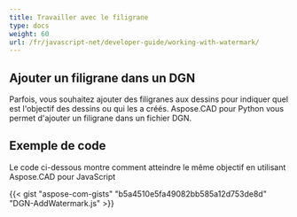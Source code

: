 ```yaml
---
title: Travailler avec le filigrane
type: docs
weight: 60
url: /fr/javascript-net/developer-guide/working-with-watermark/
---
```


## **Ajouter un filigrane dans un DGN**

Parfois, vous souhaitez ajouter des filigranes aux dessins pour indiquer quel est l'objectif des dessins ou qui les a créés. Aspose.CAD pour Python vous permet d'ajouter un filigrane dans un fichier DGN.

## Exemple de code

Le code ci-dessous montre comment atteindre le même objectif en utilisant Aspose.CAD pour JavaScript

{{< gist "aspose-com-gists" "b5a4510e5fa49082bb585a12d753de8d" "DGN-AddWatermark.js" >}}
